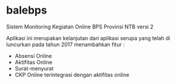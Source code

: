 # balebps
Sistem Monitoring Kegiatan Online
BPS Provinsi NTB versi 2

Aplikasi ini merupakan kelanjutan dari aplikasi serupa yang telah di luncurkan pada tahun 2017
menambahkan fitur :
- Absensi Online
- Aktifitas Online
- Surat-menyurat
- CKP Online terintegrasi dengan aktifitas online
